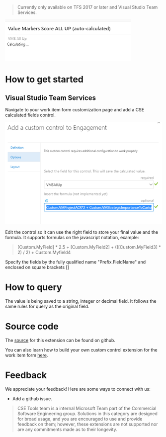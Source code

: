 > Currently only available on TFS 2017 or later and Visual Studio Team Services. 

![Work Item Form](img/form.png)

# How to get started
## Visual Studio Team Services

Navigate to your work item form customization page and add a CSE calculated fields control.

![Definition](img/definition.png)

Edit the control so it can use the right field to store your final value and the formula. It supports formulas on the javascript notation, example:

> [Custom.MyField] * 2.5 + [Custom.MyField2] + (([Custom.MyField3] * 2) / 2) + Custom.Myfield4

Specify the fields by the fully qualified name "Prefix.FieldName" and enclosed on square brackets []

# How to query

The value is being saved to a string, integer or decimal field. It follows the same rules for query as the original field.

# Source code 

The [source](https://github.com/mahomedalid/azdevops-boards-extension-calculated-fields) for this extension can be found on github.

You can also learn how to build your own custom control extension for the work item form [here](https://www.visualstudio.com/en-us/docs/integrate/extensions/develop/custom-control). 

# Feedback 

We appreciate your feedback! Here are some ways to connect with us:

* Add a github issue.

> CSE Tools team is a internal Microsoft Team part of the Commercial Software Engineering group. Solutions in this category are designed for broad usage, and you are encouraged to use and provide feedback on them; however, these extensions are not supported nor are any commitments made as to their longevity.
